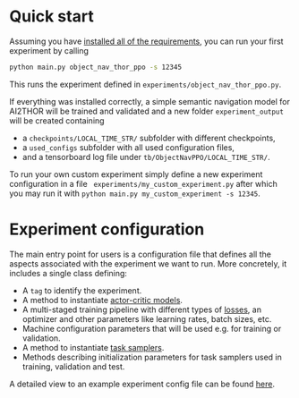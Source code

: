 # Quick start

Assuming you have [installed all of the requirements](/#installation), you can run your first experiment by calling 

```bash
python main.py object_nav_thor_ppo -s 12345
```
This runs the experiment defined in `experiments/object_nav_thor_ppo.py`.

If everything was installed correctly, a simple semantic navigation model for AI2THOR will be trained and validated and 
a new folder `experiment_output` will be created containing

* a `checkpoints/LOCAL_TIME_STR/` subfolder with different checkpoints,
* a `used_configs` subfolder with all used configuration files,
* and a tensorboard log file under `tb/ObjectNavPPO/LOCAL_TIME_STR/`.

To run your own custom experiment simply define a new experiment configuration in a file `
experiments/my_custom_experiment.py` after which you may run it with
`python main.py my_custom_experiment -s 12345`.

# Experiment configuration

The main entry point for users is a configuration file that defines all the aspects associated with the experiment we
want to run. More concretely, it includes a single class defining:

* A `tag` to identify the experiment.
* A method to instantiate [actor-critic models](/overview/abstractions#actor-critic-model).
* A multi-staged training pipeline with different types of [losses](/overview/abstractions#actor-critic-loss), an 
optimizer and other parameters like learning rates, batch sizes, etc. 
* Machine configuration parameters that will be used e.g. for training or validation.
* A method to instantiate [task samplers](/overview/abstractions#task-sampler).
* Methods describing initialization parameters for task samplers used in training, validation and test.

A detailed view to an example experiment config file can be found [here](/overview/experiment).
